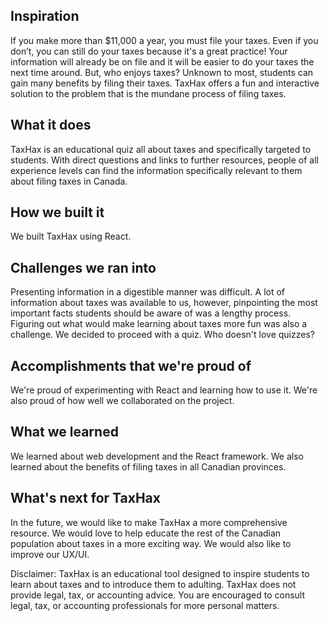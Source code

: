 ## Inspiration

If you make more than $11,000 a year, you must file your taxes. Even if you don’t, you can still do your taxes because it's a great practice! Your information will already be on file and it will be easier to do your taxes the next time around. But, who enjoys taxes? Unknown to most, students can gain many benefits by filing their taxes. TaxHax offers a fun and interactive solution to the problem that is the mundane process of filing taxes.

## What it does

TaxHax is an educational quiz all about taxes and specifically targeted to students. With direct questions and links to further resources, people of all experience levels can find the information specifically relevant to them about filing taxes in Canada.

## How we built it

We built TaxHax using React.

## Challenges we ran into

Presenting information in a digestible manner was difficult. A lot of information about taxes was available to us, however, pinpointing the most important facts students should be aware of was a lengthy process. Figuring out what would make learning about taxes more fun was also a challenge. We decided to proceed with a quiz. Who doesn't love quizzes?

## Accomplishments that we're proud of

We're proud of experimenting with React and learning how to use it. We're also proud of how well we collaborated on the project.

## What we learned

We learned about web development and the React framework. We also learned about the benefits of filing taxes in all Canadian provinces.

## What's next for TaxHax

In the future, we would like to make TaxHax a more comprehensive resource. We would love to help educate the rest of the Canadian population about taxes in a more exciting way. We would also like to improve our UX/UI.

Disclaimer: TaxHax is an educational tool designed to inspire students to learn about taxes and to introduce them to adulting. TaxHax does not provide legal, tax, or accounting advice. You are encouraged to consult legal, tax, or accounting professionals for more personal matters.
